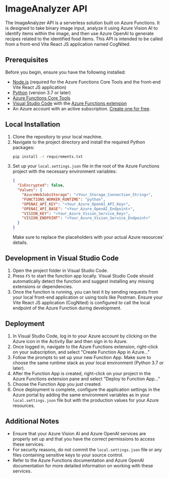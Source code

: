 # ImageAnalyzer API

The ImageAnalyzer API is a serverless solution built on Azure Functions. It is designed to take binary image input, analyze it using Azure Vision AI to identify items within the image, and then use Azure OpenAI to generate recipes related to the identified food items. This API is intended to be called from a front-end Vite React JS application named CogNited.

## Prerequisites

Before you begin, ensure you have the following installed:
- [Node.js](https://nodejs.org/en/) (required for the Azure Functions Core Tools and the front-end Vite React JS application)
- [Python](https://www.python.org/downloads/) (version 3.7 or later)
- [Azure Functions Core Tools](https://docs.microsoft.com/azure/azure-functions/functions-run-local#v2)
- [Visual Studio Code](https://code.visualstudio.com/) with the [Azure Functions extension](https://marketplace.visualstudio.com/items?itemName=ms-azuretools.vscode-azurefunctions)
- An Azure account with an active subscription. [Create one for free](https://azure.com/free).

## Local Installation

1. Clone the repository to your local machine.
2. Navigate to the project directory and install the required Python packages:
    ```bash
    pip install -r requirements.txt
    ```
3. Set up your `local.settings.json` file in the root of the Azure Functions project with the necessary environment variables:
    ```json
    {
      "IsEncrypted": false,
      "Values": {
        "AzureWebJobsStorage": "<Your_Storage_Connection_String>",
        "FUNCTIONS_WORKER_RUNTIME": "python",
        "OPENAI_API_KEY": "<Your_Azure_OpenAI_API_Key>",
        "OPENAI_API_BASE": "<Your_Azure_OpenAI_Endpoint>",
        "VISION_KEY": "<Your_Azure_Vision_Service_Key>",
        "VISION_ENDPOINT": "<Your_Azure_Vision_Service_Endpoint>"
      }
    }
    ```
    Make sure to replace the placeholders with your actual Azure resources' details.

## Development in Visual Studio Code

1. Open the project folder in Visual Studio Code.
2. Press `F5` to start the function app locally. Visual Studio Code should automatically detect the function and suggest installing any missing extensions or dependencies.
3. Once the function is running, you can test it by sending requests from your local front-end application or using tools like Postman. Ensure your Vite React JS application (CogNited) is configured to call the local endpoint of the Azure Function during development.

## Deployment

1. In Visual Studio Code, log in to your Azure account by clicking on the Azure icon in the Activity Bar and then sign in to Azure.
2. Once logged in, navigate to the Azure Functions extension, right-click on your subscription, and select "Create Function App in Azure..."
3. Follow the prompts to set up your new Function App. Make sure to choose the same runtime stack as your local environment (Python 3.7 or later).
4. After the Function App is created, right-click on your project in the Azure Functions extension pane and select "Deploy to Function App..."
5. Choose the Function App you just created.
6. Once deployment is complete, configure the application settings in the Azure portal by adding the same environment variables as in your `local.settings.json` file but with the production values for your Azure resources.

## Additional Notes

- Ensure that your Azure Vision AI and Azure OpenAI services are properly set up and that you have the correct permissions to access these services.
- For security reasons, do not commit the `local.settings.json` file or any files containing sensitive keys to your source control.
- Refer to the Azure Functions documentation and Azure OpenAI documentation for more detailed information on working with these services.

